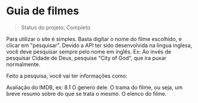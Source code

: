 <h1> Guia de filmes</h1>

> Status do projeto: Completo

Para utilizar o site é simples. Basta digitar o nome do filme escolhido, e clicar em "pesquisar". Devido a API ter sido desenvolvida na lingua inglesa, você deve pesquisar sempre pelo nome em inglês. 
Ex: Ao invés de pesquisar Cidade de Deus, pesquise "City of God", que ira puxar normalmente. 

Feito a pesquisa, você vai ter informações como:

Avaliação do IMDB, ex: 8.1
O genero dele.
O trama do filme, ou seja, um breve resumo sobre do que se trata o mesmo.
O elenco do filme.
